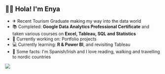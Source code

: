 ## 👋🏼 Hola! I'm Enya

- ✈ Recent Tourism Graduate making my way into the data world
- 📚 Completed: **Google Data Analytics Professional Certificate** and taken various courses on **Excel, Tableau, SQL and Statistics**
- 📝 Currently working on: Portfolio projects 
- 💻 Currently learning: **R & Power BI**, and revisiting Tableau 
- 🌲 Some facts: I'm Spanish/Irish and I love reading, walking and travelling to nordic countries 

![](https://komarev.com/ghpvc/?username=EnyaCrocock)

<!--
**EnyaCrocock/EnyaCrocock** is a ✨ _special_ ✨ repository because its `README.md` (this file) appears on your GitHub profile.

Here are some ideas to get you started:

- 🔭 I’m currently working on ...
- 🌱 I’m currently learning ...
- 👯 I’m looking to collaborate on ...
- 🤔 I’m looking for help with ...
- 💬 Ask me about ...
- 📫 How to reach me: ...
- 😄 Pronouns: ...
- ⚡ Fun fact: ...
-->
